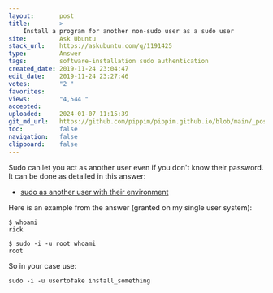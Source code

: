 ```yaml
---
layout:       post
title:        >
    Install a program for another non-sudo user as a sudo user
site:         Ask Ubuntu
stack_url:    https://askubuntu.com/q/1191425
type:         Answer
tags:         software-installation sudo authentication
created_date: 2019-11-24 23:04:47
edit_date:    2019-11-24 23:27:46
votes:        "2 "
favorites:    
views:        "4,544 "
accepted:     
uploaded:     2024-01-07 11:15:39
git_md_url:   https://github.com/pippim/pippim.github.io/blob/main/_posts/2019/2019-11-24-Install-a-program-for-another-non-sudo-user-as-a-sudo-user.md
toc:          false
navigation:   false
clipboard:    false
---
```


Sudo can let you act as another user even if you don't know their password. It can be done as detailed in this answer:

- [sudo as another user with their environment][1]

Here is an example from the answer (granted on my single user system):

``` 
$ whoami
rick

$ sudo -i -u root whoami
root
```

So in your case use:

``` 
sudo -i -u usertofake install_something
```


  [1]: https://unix.stackexchange.com/a/177011/200094

